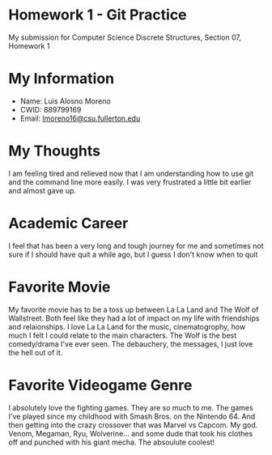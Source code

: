 # Homework 1 - Git Practice

My submission for Computer Science Discrete Structures, Section 07, Homework 1

# My Information

* Name: Luis Alosno Moreno
* CWID: 889799169
* Email: lmoreno16@csu.fullerton.edu
# My Thoughts
I am feeling tired and relieved now that I am understanding how to use git and the command line more easily. I was very frustrated a little bit earlier and almost gave up.
# Academic Career
I feel that has been a very long and tough journey for me and sometimes not sure if I should have quit a while ago, but I guess I don't know when to quit
# Favorite Movie
My favorite movie has to be a toss up between La La Land and The Wolf of Wallstreet. Both feel like they had a lot of impact on my life with friendships and relaionships. I love La La Land for the music, cinematogrophy, how much I felt I could relate to the main characters. The Wolf is the best comedy/drama I've ever seen. The debauchery, the messages, I just love the hell out of it.
# Favorite Videogame Genre
I absolutely love the fighting games. They are so much to me. The games I've played since my childhood with Smash Bros. on the Nintendo 64. And then getting into the crazy crossover that was Marvel vs Capcom. My god. Venom, Megaman, Ryu, Wolverine... and some dude that took his clothes off and punched with his giant mecha. The absoulute coolest!

